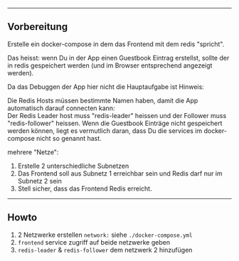 ****

## Vorbereitung

Erstelle ein docker-compose in dem das Frontend mit dem redis "spricht". 

Das heisst: wenn Du in der App einen Guestbook Eintrag erstellst, sollte der in redis gespeichert werden (und im Browser entsprechend angezeigt werden).

Da das Debuggen der App hier nicht die Hauptaufgabe ist Hinweis:

Die Redis Hosts müssen bestimmte Namen haben, damit die App automatisch darauf connecten kann:  
Der Redis Leader host muss "redis-leader" heissen und der Follower muss "redis-follower" heissen. Wenn die Guestbook Einträge nicht gespeichert werden können, liegt es vermutlich daran, dass Du die services im docker-compose nicht so genannt hast.

mehrere "Netze":

1. Erstelle 2 unterschiedliche Subnetzen
2. Das Frontend soll aus Subnetz 1 erreichbar sein und Redis darf nur im Subnetz 2 sein
3. Stell sicher, dass das Frontend Redis erreicht.


****

## Howto

1. 2 Netzwerke erstellen
   `network:` siehe `./docker-compose.yml`
2. `frontend` service zugriff auf beide netzwerke geben
3. `redis-leader` & `redis-follower` dem netzwerk 2 hinzufügen


